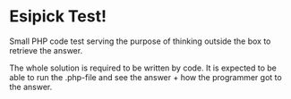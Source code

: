 # Esipick Test!
Small PHP code test serving the purpose of thinking outside the box to retrieve the answer.

The whole solution is required to be written by code. It is expected to be able to run the .php-file and see the answer + how the programmer got to the answer.
